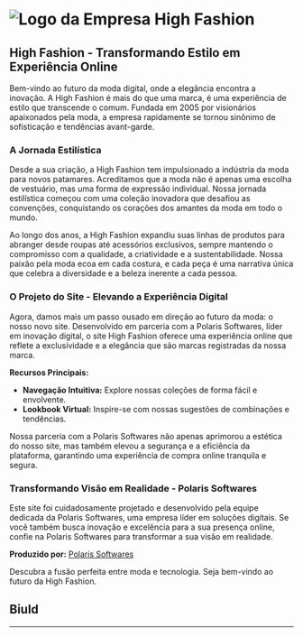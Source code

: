 # ![Logo da Empresa High Fashion](https://github.com/DaviVidal01/TCC_Senai02/blob/aa7af38b01d61032e87cd6b29a8abc115d28d4c4/Django/TCC_Polaris/static/assets/img/highFashionWhite.png)

## High Fashion - Transformando Estilo em Experiência Online

Bem-vindo ao futuro da moda digital, onde a elegância encontra a inovação. A High Fashion é mais do que uma marca, é uma experiência de estilo que transcende o comum. Fundada em 2005 por visionários apaixonados pela moda, a empresa rapidamente se tornou sinônimo de sofisticação e tendências avant-garde.

### A Jornada Estilística

Desde a sua criação, a High Fashion tem impulsionado a indústria da moda para novos patamares. Acreditamos que a moda não é apenas uma escolha de vestuário, mas uma forma de expressão individual. Nossa jornada estilística começou com uma coleção inovadora que desafiou as convenções, conquistando os corações dos amantes da moda em todo o mundo.

Ao longo dos anos, a High Fashion expandiu suas linhas de produtos para abranger desde roupas até acessórios exclusivos, sempre mantendo o compromisso com a qualidade, a criatividade e a sustentabilidade. Nossa paixão pela moda ecoa em cada costura, e cada peça é uma narrativa única que celebra a diversidade e a beleza inerente a cada pessoa.

### O Projeto do Site - Elevando a Experiência Digital

Agora, damos mais um passo ousado em direção ao futuro da moda: o nosso novo site. Desenvolvido em parceria com a Polaris Softwares, líder em inovação digital, o site High Fashion oferece uma experiência online que reflete a exclusividade e a elegância que são marcas registradas da nossa marca.

**Recursos Principais:**
- **Navegação Intuitiva:** Explore nossas coleções de forma fácil e envolvente.
- **Lookbook Virtual:** Inspire-se com nossas sugestões de combinações e tendências.

Nossa parceria com a Polaris Softwares não apenas aprimorou a estética do nosso site, mas também elevou a segurança e a eficiência da plataforma, garantindo uma experiência de compra online tranquila e segura.

### Transformando Visão em Realidade - Polaris Softwares

Este site foi cuidadosamente projetado e desenvolvido pela equipe dedicada da Polaris Softwares, uma empresa líder em soluções digitais. Se você também busca inovação e excelência para a sua presença online, confie na Polaris Softwares para transformar a sua visão em realidade.

**Produzido por:** [Polaris Softwares](https://polarissoftwares.github.io/site/)

Descubra a fusão perfeita entre moda e tecnologia. Seja bem-vindo ao futuro da High Fashion.
## Biuld
---          

